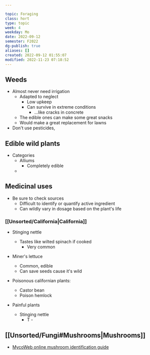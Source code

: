 ---
topic: Foraging
class: hort
type: topic
week: 4
weekday: Mo
date: 2022-09-12
semester: F2022
dg-publish: true
aliases: []
created: 2022-09-12 01:55:07
modified: 2022-11-23 07:18:52
---

## Weeds
- Almost never need irrigation
	- Adapted to neglect
		- Low upkeep
		- Can survive in extreme conditions
			- ...like cracks in concrete
	- The edible ones can make some great snacks
	- Would make a great replacement for lawns
- Don't use pesticides, 

## Edible wild plants
- Categories
	- Alliums
		- Completely edible
	- 

## Medicinal uses
- Be sure to check sources
	- Difficult to identify or quantify active ingredient
	- Can wildly vary in dosage based on the plant's life

### [[Unsorted/California\|California]]

- Stinging nettle
	- Tastes like wilted spinach if cooked
		- Very common
- Miner's lettuce
	- Common, edible
	- Can save seeds cause it's wild

- Poisonous californian plants:
	- Castor bean
	- Poison hemlock

- Painful plants
	- Stinging nettle
		- T	- 

##  [[Unsorted/Fungi#Mushrooms\|Mushrooms]]
- [MycoWeb online mushroom identification guide](https://mykoweb.com/)
